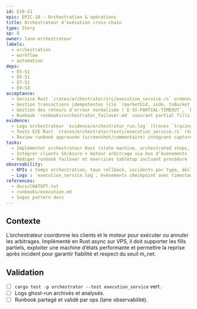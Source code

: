 ```yaml
---
id: E10-S1
epic: EPIC-10 — Orchestration & opérations
title: Orchestrateur d’exécution cross-chain
type: Story
sp: 8
owner: lane-orchestrateur
labels:
  - orchestration
  - workflow
  - automation
deps:
  - E5-S1
  - E6-S1
  - E7-S1
  - E9-S3
acceptance:
  - Service Rust `crates/orchestrator/src/execution_service.rs` ordonnançant SX → Azuro avec TTL/ordre/partial fills issus de `config/exec.yml` (hot-reload via `ConfigManager`, priorité CLI > ENV > fichiers > defaults), bouton pause/safe-stop drain propre, enforcement flag `REAL_MONEY=true` et enchaînement hedge alt-line/total si jambe B échoue.
  - Gestion transactions idempotentes (clé `(marketUid, side, tsBucket, nonce)`), reprise sur incident (checkpoint) et persistance `orchestrator/state_store` (SQLite/SeaORM) incluant auto-pause pilotée par `config/exec.yml` (`fill_ratio_min`, `p95_accept_time_ms_max`, fenêtres) et sondes runtime (`RuntimeRegistry.sequencerHealth()`, latence RPC SX) avec réaction < 5 s.
  - Gestion des retours d’erreur normalisée (`E-SX-PARTIAL-TIMEOUT`, `E-AZU-ΔODD-THRESH`, `E-RUNTIME-SEQUENCER`, etc.) sans panics muets, timestamps logs au format UTC ISO8601 et journalisation hash config actif.
  - Runbook `runbooks/orchestrator_failover.md` couvrant partial fills, timeouts, auto-cancel heartbeat, déclenchement auto-pause (fill ratio, latence, sequencer/RPC) et reprise mode dégradé, incluant procédure reload config live & dry-run interne avant bascule.
evidence:
  - Logs orchestrateur `evidence/orchestrator_run.log` (traces `tracing` JSON) pour 30 scénarios ghost montrant reload `exec.yml`, déclenchement auto-pause < 5 s et hash config.
  - Tests E2E Rust `crates/orchestrator/tests/execution_service.rs` réussis (`cargo test`) incluant scénarios de reload config + bascule TTL sans rebuild.
  - Review runbook approuvée (screenshot/commentaire) intégrant captures `ConfigManager`/`RuntimeRegistry`.
tasks:
  - Implémenter orchestrateur Rust (state machine, orchestrated steps, retries) avec `tokio`, `async-trait`, enforcement clé idempotente, horodatage UTC et souscription aux notifications `ConfigManager`/`RuntimeRegistry` (reload à chaud, TTL).
  - Intégrer clients SX/Azuro + moteur arbitrage via bus d’événements (`nats`/`redis`) avec backpressure, mapping erreurs vers codes standards et hooks auto-pause (fill ratio, latence, sequencer/RPC down) alimentés par `RuntimeRegistry`.
  - Rédiger runbook failover et exercices tabletop incluant procédure `REAL_MONEY` gate, reprise auto-pause, tests de déclenchement (< 5 s) et checklist reload config/dry-run.
observability:
  - KPIs : temps orchestration, taux rollback, incidents par type, déclenchements auto-pause par cause.
  - Logs : `execution_service.log`, événements checkpoint avec timestamps UTC et codes erreur.
references:
  - docs/CHATGPT.txt
  - runbooks/execution.md
  - Sagas pattern docs
---
```


## Contexte
L’orchestrateur coordonne les clients et le moteur pour exécuter ou annuler les arbitrages. Implémenté en Rust async sur VPS, il doit supporter les fills partiels, exploiter une machine d’états performante et permettre la reprise après incident pour garantir fiabilité et respect du seuil m_net.

## Validation
- [ ] `cargo test -p orchestrator --test execution_service` vert.
- [ ] Logs ghost-run archivés et analysés.
- [ ] Runbook partagé et validé par ops (lane observabilité).
